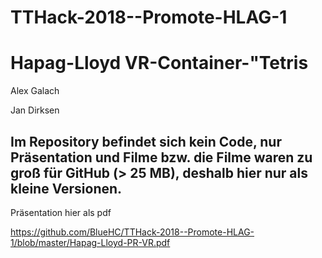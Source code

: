 # TTHack-2018--Promote-HLAG-1
# Hapag-Lloyd VR-Container-"Tetris

Alex Galach

Jan Dirksen 


## Im Repository befindet sich kein Code, nur Präsentation und Filme bzw. die Filme waren zu groß für GitHub (> 25 MB), deshalb hier nur als kleine Versionen.

Präsentation hier als pdf

https://github.com/BlueHC/TTHack-2018--Promote-HLAG-1/blob/master/Hapag-Lloyd-PR-VR.pdf






